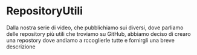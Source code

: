 # RepositoryUtili
Dalla nostra serie di video, che pubblichiamo sui diversi, dove parliamo delle repository più utili che troviamo su GitHub, abbiamo deciso di crearo una repostory dove andiamo a rccoglierle tutte e fornirgli una breve descrizione
